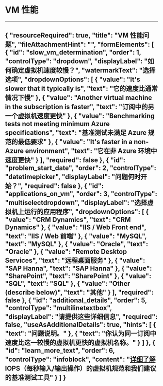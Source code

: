 <properties
    pageTitle="VM performance is slow"
    description="VM 性能较低"
    authors="AlexKuriatnyk"
    selfHelpType="problemScopingQuestions"
    supportTopicIds="32411877"
    productPesIds="14749"
    cloudEnvironments="public"
    schemaVersion="1"
/>

# <a name="vm-performance"></a>VM 性能
---
{
    "resourceRequired": true,
    "title": "VM 性能问题",
    "fileAttachmentHint": "",
    "formElements": [
        {
            "id": "slow_vm_determination",
            "order": 1,
            "controlType": "dropdown",
            "displayLabel": "如何确定虚拟机速度较慢？",
            "watermarkText": "选择选项",
            "dropdownOptions": [
                {
                    "value": "It's slower that it typically is",
                    "text": "它的速度比通常情况下慢"
                },
                {
                    "value": "Another virtual machine in the subscription is faster",
                    "text": "订阅中的另一个虚拟机速度更快"
                },
                {
                    "value": "Benchmarking tests not meeting minimum Azure specifications",
                    "text": "基准测试未满足 Azure 规范的最低要求"
                },
                {
                    "value": "It's faster in a non-Azure environment",
                    "text": "它在非 Azure 环境中速度更快"
                }
            ],
            "required": false
        },
        {
            "id": "problem_start_date",
            "order": 2,
            "controlType": "datetimepicker",
            "displayLabel": "问题何时开始？",
            "required": false
        },
        {
            "id": "applications_on_vm",
            "order": 3,
            "controlType": "multiselectdropdown",
            "displayLabel": "选择虚拟机上运行的应用程序",
            "dropdownOptions": [
                {
                    "value": "CRM Dynamics",
                    "text": "CRM Dynamics"
                },
                {
                    "value": "IIS / Web Front end",
                    "text": "IIS / Web 前端"
                },
                {
                    "value": "MySQL",
                    "text": "MySQL"
                },
                {
                    "value": "Oracle",
                    "text": "Oracle"
                },
                {
                    "value": "Remote Desktop Services",
                    "text": "远程桌面服务"
                },
                {
                    "value": "SAP Hanna",
                    "text": "SAP Hanna"
                },
                {
                    "value": "SharePoint",
                    "text": "SharePoint"
                },
                {
                    "value": "SQL",
                    "text": "SQL"
                },
                {
                    "value": "Other (describe below)",
                    "text": "其他"
                }
            ],
            "required": false
        },
        {
            "id": "additional_details",
            "order": 5,
            "controlType": "multilinetextbox",
            "displayLabel": "请提供这些详细信息",
            "required": false,
            "useAsAdditionalDetails": true,
            "hints": [
                {
                    "text": "问题说明。"
                },
                {
                    "text": "你认为同一订阅中速度比这一较慢的虚拟机更快的虚拟机名称。"
                }
            ]
        },
        {
            "id": "learn_more_text",
            "order": 6,
            "controlType": "infoblock",
            "content": "<a href='https://docs.microsoft.com/azure/virtual-machines/virtual-machines-windows-sizes?toc=%2fazure%2fvirtual-machines%2fwindows%2ftoc.json'>详细了解</a> IOPS（每秒输入/输出操作）的虚拟机规范和我们建议的基准测试工具"
        }
    ]
}
---

